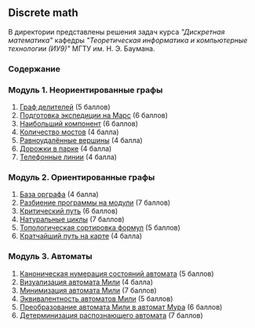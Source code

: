 ## Discrete math
В директории представлены решения задач курса _"Дискретная математика"_ кафедры _"Теоретическая информатика и компьютерные технологии (ИУ9)"_ МГТУ им. Н. Э. Баумана.

### Содержание

### Модуль 1. Неориентированные графы
1. [Граф делителей](./Module%201/Dividers.java) (5 баллов)
2. [Подготовка экспедиции на Марс](./Module%201/Mars.java) (6 баллов)
3. [Наибольший компонент](./Module%201/MaxComponent.java) (6 баллов)
4. [Количество мостов](./Module%201/BridgeNum.java) (4 балла)
5. [Равноудалённые вершины](./Module%201/EqDist.java) (4 балла)
6. [Дорожки в парке](./Module%201/Kruskal.java) (4 балла)
7. [Телефонные линии](./Module%201/Prim.java) (4 балла)
 
### Модуль 2. Ориентированные графы
1. [База орграфа](./Module%202/GraphBase.java) (4 балла)
2. [Разбиение программы на модули](./Module%202/Modules.java) (7 баллов)
3. [Критический путь](./Module%202/Cpm.java) (6 баллов)
4. [Натуральные циклы](./Module%202/Loops.java) (7 баллов)
5. [Топологическая сортировка формул](./Module%202/FormulaOrder.java) (5 баллов)
6. [Кратчайший путь на карте](./Module%202/MapRoute.java) (4 балла)

### Модуль 3. Автоматы
1. [Каноническая нумерация состояний автомата](./Module%203/NumMealy.go) (5 баллов)
2. [Визуализация автомата Мили](./Module%203/DrawMealy.go) (4 балла)
3. [Минимизация автомата Мили](./Module%203/MinMealy.go) (7 баллов)
4. [Эквивалентность автоматов Мили](./Module%203/EqMealy.go) (5 баллов)
5. [Преобразование автомата Мили в автомат Мура](./Module%203/MealyToMoore.go) (6 баллов)
6. [Детерминизация распознающего автомата](./Module%203/Determine.go) (7 баллов)